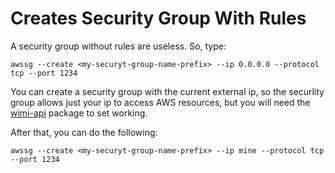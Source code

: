 # Creates Security Group With Rules

A security group without rules are useless. So, type:
```
awssg --create <my-securyt-group-name-prefix> --ip 0.0.0.0 --protocol tcp --port 1234
```
You can create a security group with the current external ip, so the securlity group allows just your ip to access AWS resources, but you will need the [wimi-api](https://github.com/danilocgsilva/wimi-api) package to set working.

After that, you can do the following:
```
awssg --create <my-securyt-group-name-prefix> --ip mine --protocol tcp --port 1234
```
